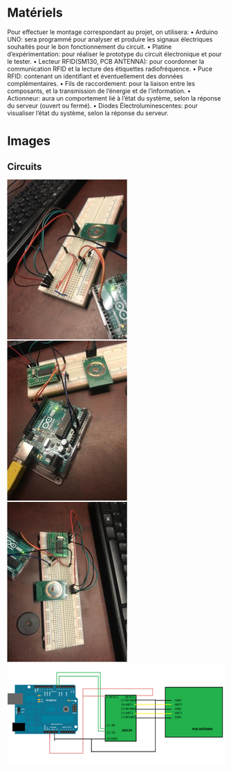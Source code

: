 # Matériels 
Pour effectuer le montage correspondant au projet, on utilisera:
    • Arduino UNO: sera programmé pour analyser et produire les signaux
        électriques souhaités pour le bon fonctionnement du circuit.
    • Platine d’expérimentation: pour réaliser le prototype du circuit
        électronique et pour le tester.
    • Lecteur RFID(SM130, PCB ANTENNA): pour coordonner la communication RFID et la lecture des
        étiquettes radiofréquence.
    • Puce RFID: contenant un identifiant et éventuellement des données
        complémentaires.
    • Fils de raccordement: pour la liaison entre les composants, et la
        transmission de l’énergie et de l’information.
    • Actionneur: aura un comportement lié à l’état du système, selon la
        réponse du serveur (ouvert ou fermé).
    • Diodes Électroluminescentes: pour visualiser l’état du système, selon
        la réponse du serveur.

# Images
## Circuits
![alt text](circuit0.jpg)
![alt text](circuit1.jpg)
![alt text](circuit2.jpg)
![alt text](rfid-reader-arduino-sm130.png)